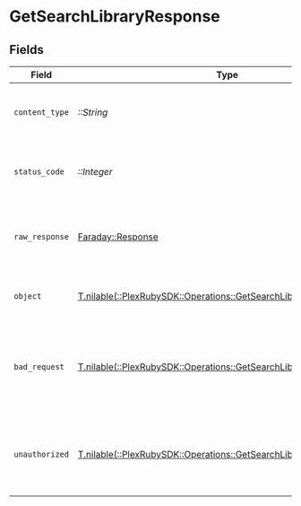 # GetSearchLibraryResponse


## Fields

| Field                                                                                                                         | Type                                                                                                                          | Required                                                                                                                      | Description                                                                                                                   |
| ----------------------------------------------------------------------------------------------------------------------------- | ----------------------------------------------------------------------------------------------------------------------------- | ----------------------------------------------------------------------------------------------------------------------------- | ----------------------------------------------------------------------------------------------------------------------------- |
| `content_type`                                                                                                                | *::String*                                                                                                                    | :heavy_check_mark:                                                                                                            | HTTP response content type for this operation                                                                                 |
| `status_code`                                                                                                                 | *::Integer*                                                                                                                   | :heavy_check_mark:                                                                                                            | HTTP response status code for this operation                                                                                  |
| `raw_response`                                                                                                                | [Faraday::Response](https://www.rubydoc.info/gems/faraday/Faraday/Response)                                                   | :heavy_check_mark:                                                                                                            | Raw HTTP response; suitable for custom response parsing                                                                       |
| `object`                                                                                                                      | [T.nilable(::PlexRubySDK::Operations::GetSearchLibraryResponseBody)](../../models/operations/getsearchlibraryresponsebody.md) | :heavy_minus_sign:                                                                                                            | The contents of the library by section and type                                                                               |
| `bad_request`                                                                                                                 | [T.nilable(::PlexRubySDK::Operations::GetSearchLibraryBadRequest)](../../models/operations/getsearchlibrarybadrequest.md)     | :heavy_minus_sign:                                                                                                            | Bad Request - A parameter was not specified, or was specified incorrectly.                                                    |
| `unauthorized`                                                                                                                | [T.nilable(::PlexRubySDK::Operations::GetSearchLibraryUnauthorized)](../../models/operations/getsearchlibraryunauthorized.md) | :heavy_minus_sign:                                                                                                            | Unauthorized - Returned if the X-Plex-Token is missing from the header or query.                                              |